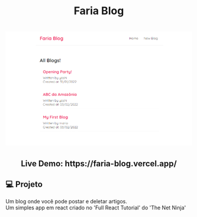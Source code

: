 <h1 align="center">Faria Blog</h1>

<h1 align="center">
    <img alt="Faria Blog Homepage" title="Faria Blog Homepage" src="./fariablog-homepage.png" width="700px"  />
</h1>

<h2 align="center">Live Demo: https://faria-blog.vercel.app/ </h2>

## 💻 Projeto

Um blog onde você pode postar e deletar artigos.\
Um simples app em react criado no 'Full React Tutorial' do 'The Net Ninja'


